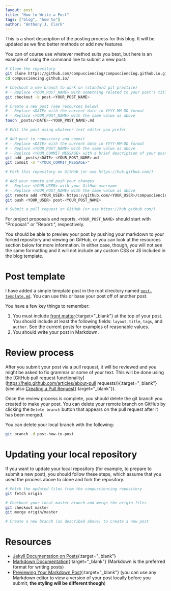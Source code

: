 ```yaml
---
layout: post
title: "How to Write a Post"
tags: ["blog", "how to"]
author: "Anthony J. Clark"
---
```


This is a short description of the posting process for this blog. It will be updated as we find better methods or add new features.

You can of course use whatever method suits you best, but here is an example of using the command line to submit a new post:

```bash
# Clone the repository
git clone https://github.com/compusciencing/compusciencing.github.io.git
cd compusciencing.github.io/

# Checkout a new branch to work on (standard git practice)
# - Replace <YOUR_POST_NAME> with something related to your post's title
git checkout -b post-<YOUR_POST_NAME>

# Create a new post (see resources below)
# - Replace <DATE> with the current date in YYYY-MM-DD format
# - Replace <YOUR_POST_NAME> with the same value as above
touch _posts/<DATE>-<YOUR_POST_NAME>.md

# Edit the post using whatever text editor you prefer

# Add post to repository and commit
# - Replace <DATE> with the current date in YYYY-MM-DD format
# - Replace <YOUR_POST_NAME> with the same value as above
# - Replace <YOUR_COMMIT_MESSAGE> with a brief description of your post
git add _posts/<DATE>-<YOUR_POST_NAME>.md
git commit -m "<YOUR_COMMIT_MESSAGE>"

# Fork this repository on GitHub (or use https://hub.github.com/)

# Add your remote and push your changes
# - Replace <YOUR_USER> with your GitHub username
# - Replace <YOUR_POST_NAME> with the same value as above
git remote add <YOUR_USER> https://github.com/<YOUR_USER>/compusciencing.github.io.git
git push <YOUR_USER> post-<YOUR_POST_NAME>

# Submit a pull request on GitHub (or use https://hub.github.com/)
```

For project proposals and reports, `<YOUR_POST_NAME>` should start with "Proposal:" or "Report:", respectively.

You should be able to preview your post by pushing your markdown to your forked repository and viewing on GitHub, or you can look at the resources section below for more information. In either case, though, you will not see the same formatting and it will not include any custom CSS or JS included in the blog template.

# Post template

I have added a simple template post in the root directory named [`post-template.md`](https://raw.githubusercontent.com/compusciencing/compusciencing.github.io/master/post-template.md). You can use this or base your post off of another post.

You have a few key things to remember:

1. You must include [front matter](https://jekyllrb.com/docs/front-matter/){:target="_blank"} at the top of your post. You should include at least the following fields: `layout`, `title`, `tags`, and `author`. See the current posts for examples of reasonable values.
2. You should write your post in Markdown.

# Review process

After you submit your post via a pull request, it will be reviewed and you might be asked to fix grammar or some of your text. This will be done using the [GitHub pull request functionality](https://help.github.com/articles/about-pull requests/){:target="_blank"} (see also [Creating a Pull Request](https://help.github.com/articles/creating-a-pull-request/){:target="_blank"}).

Once the review process is complete, you should delete the git branch you created to make your post. You can delete your remote branch on GitHub by clicking the `Delete branch` button that appears on the pull request after it has been merged.

You can delete your local branch with the following:

```bash
git branch -d post-how-to-post
```

# Updating your local repository

If you want to update your local repository (for example, to prepare to submit a new post), you should follow these steps, which assume that you used the process above to clone and fork the repository.

```bash
# Fetch the updated files from the compusciencing repository
git fetch origin

# Checkout your local master branch and merge the origin files
git checkout master
git merge origin/master

# Create a new branch (as described above) to create a new post
```

# Resources

- [Jekyll Documentation on Posts](https://jekyllrb.com/docs/posts/){:target="_blank"}
- [Markdown Documentation](https://daringfireball.net/projects/markdown/){:target="_blank"} (Markdown is the preferred format for writing posts)
- [Previewing Your Markdown Post](http://lmgtfy.com/?q=markdown+editor){:target="_blank"} (you can use any Markdown editor to view a version of your post locally before you submit; **the styling will be different though**)
